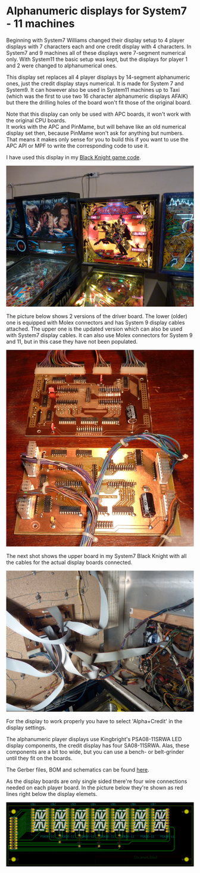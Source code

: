 # Alphanumeric displays for System7 - 11 machines

Beginning with System7 Williams changed their display setup to 4 player displays with 7 characters each and one credit display with 4 characters. In System7 and 9 machines all of these displays were 7-segment numerical only. With System11 the basic setup was kept, but the displays for player 1 and 2 were changed to alphanumerical ones.

This display set replaces all 4 player displays by 14-segment alphanumeric ones, just the credit display stays numerical. It is made for System 7 and System9. It can however also be used in System11 machines up to Taxi (which was the first to use two 16 character alphanumeric displays AFAIK) but there the drilling holes of the board won't fit those of the original board.  

Note that this display can only be used with APC boards, it won't work with the original CPU boards.  
It works with the APC and PinMame, but will behave like an old numerical display set then, because PinMame won't ask for anything but numbers.  
That means it makes only sense for you to build this if you want to use the APC API or MPF to write the corresponding code to use it.

I have used this display in my [Black Knight game code](https://github.com/AmokSolderer/APC/blob/master/DOC/BlackKnight.md).

![APC Black Knight](https://github.com/AmokSolderer/APC/blob/master/DOC/PICS/BK.jpg)

The picture below shows 2 versions of the driver board. The lower (older) one is equipped with Molex connectors and has System 9 display cables attached. The upper one is the updated version which can also be used with System7 display cables. It can also use Molex connectors for System 9 and 11, but in this case they have not been populated.

![Sys7Alpha](https://github.com/AmokSolderer/APC/blob/master/DOC/PICS/Sys7_Alpha.jpg)

The next shot shows the upper board in my System7 Black Knight with all the cables for the actual display boards connected.

![Sys7AlphaBK](https://github.com/AmokSolderer/APC/blob/master/DOC/PICS/Sys7_Alpha2.jpg)

For the display to work properly you have to select 'Alpha+Credit' in the display settings.

The alphanumeric player displays use Kingbright's PSA08-11SRWA LED display components, the credit display has four SA08-11SRWA. Alas, these components are a bit too wide, but you can use a bench- or belt-grinder until they fit on the boards.

The Gerber files, BOM and schematics can be found [here](https://github.com/AmokSolderer/APC/tree/master/DOC/Hardware/Sys7Alpha).

As the display boards are only single sided there're four wire connections needed on each player board. In the picture below they're shown as red lines right below the display elemets.

![PlayerDisplay](https://github.com/AmokSolderer/APC/blob/master/DOC/PICS/PlayerDisplay.png)

